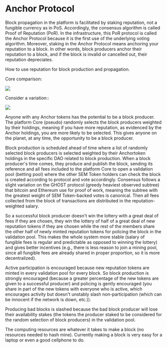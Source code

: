 # Anchor Protocol

Block propagation in the platform is facilitated by staking reputation, not a fungible currency as in PoS. Accordingly, the consensus algorithm is called Proof of Reputation \(PoR\). In the infrastructure, this PoR protocol is called the Anchor Protocol because it is the first use of the underlying voting algorithm. Moreover, staking in the Anchor Protocol means anchoring your reputation to a block. In other words, block producers anchor their reputation to a block, and if the block is invalid or cancelled out, their reputation depreciates.  


How to use reputation for block production and propagation.  


Core comparison:  


![](https://lh6.googleusercontent.com/OX7U119Sebjh8WLkrqbsSZcAeHicTXV1Jplj46RcTme2o9dtZnJcpLDeu0D3c4EUm6WBUACEHcNkduMhvOuWSKOVSygbnTvgZaFhnZT5Zvr3e7skW1S0ljjiWgefr4TUuWVEXCSJ)

Consider a variation::



![](https://lh5.googleusercontent.com/WhRPJ771W4vxBfFY0G2jQiXBq0aRXHK64AZiWCSoyLKFIVAEQKaJ_3cRsZnL_hPZBBmeiF4Bi4VMPQ9IaPcLXlZ5baLk6y4Gm5yBUPfBSzgQ2SjVzoJWlpGni9hyTMo1e5SahH2R)

Anyone with any Anchor tokens has the potential to be a block producer. The platform Core \(pseudo\) randomly selects the block producers weighted by their holdings, meaning if you have more reputation, as evidenced by the Anchor holdings, you are more likely to be selected. This gives anyone on the planet, at any time, the opportunity to be a block producer.  


Block production is scheduled ahead of time where a list of randomly selected block producers is selected weighted by their Anchortoken holdings in the specific DAO related to block production. When a block producer's time comes, they produce and publish the block, sending its reference and all fees included to the platform Core to open a validation pool \(betting pool\) where the other SEM Token holders can check the block is created according to protocol and vote accordingly. Consensus follows a slight variation on the GHOST protocol \(greedy heaviest observed subtree\) that bitcoin and Ethereum use for proof of work, meaning the subtree with the greatest weight of SEM Token-backed votes is canonical. Then all fees collected from the block of transactions are distributed in the reputation-weighted salary.  


So a successful block producer doesn't win the lottery with a great deal of fees if they are chosen, they win the lottery of half of a great deal of new reputation tokens if they are chosen while the rest of the members share the other half of newly minted reputation tokens for policing the block in the validation pool. This makes the whole system more stable \(salary of fungible fees is regular and predictable as opposed to winning the lottery\) and gives better incentives \(e.g., there is less reason to join a mining pool, since all fungible fees are already shared in proper proportion, so it is more decentralized\).  


Active participation is encouraged because new reputation tokens are minted in every validation pool for every block. So block production is strongly encouraged \(because a greater percentage of the new tokens are given to a successful producer\) and policing is gently encouraged \(you share in part of the new tokens with everyone who is active, which encourages activity but doesn't unstably slash non-participation \(which can be innocent if the network is down, etc.\)\).  


Producing bad blocks is slashed because the bad block producer will lose their availability stakes \(the tokens the producer staked to be considered for the random selection of block producers\) in the validation pool.  


The computing resources are whatever it takes to make a block \(no resources needed to hash mine\). Currently making a block is very easy for a laptop or even a good cellphone to do.  


